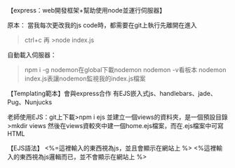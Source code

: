 【express：web開發框架+幫助使用node並運行伺服器】

原本：
當我每次更改我的js code時，都需要在git上執行先離開在進入
>ctrl+c 再 >node index.js

自動載入伺服器：
>npm i -g nodemon在global下載nodemon
>nodemon -v看板本
>nodemon index.js表讓nodemon監視我的index.js檔案

【Templating範本】會與express合作
有EJS嵌入式js、handlebars、jade、Pug、Nunjucks

老師使用EJS：git上下載>npm i ejs
並建立一個views的資料夾，是一個預設目錄>mkdir views
然後在views資較夾中建一個home.ejs檔案，而在.ejs檔案中可寫HTML

【EJS語法】
<%=這裡輸入的東西視為js，並且會顯示在網站上 %> 
<%這裡輸入的東西視為js邏輯而已，並不會顯示在網站上 %> 